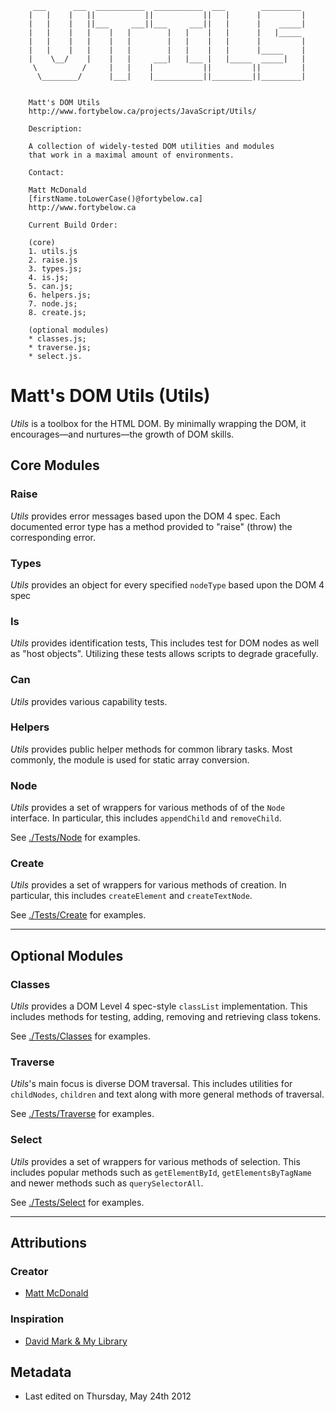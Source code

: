          ___      ___  ___________  ___________  ___        _________
        |   |    |   ||           ||           ||   |      |         |
        |   |    |   ||___     ___||___     ___||   |      |    _____|
        |   |    |   |    |   |        |   |    |   |      |   |_____
        |   |    |   |    |   |        |   |    |   |      |         |
        |   |    |   |    |   |        |   |    |   |      |_____    |
        |    \__/    |    |   |     ___|   |___ |   |_____  _____|   |
         \          /     |   |    |           ||         ||         |
          \________/      |___|    |___________||_________||_________|


        Matt's DOM Utils
        http://www.fortybelow.ca/projects/JavaScript/Utils/

        Description:

        A collection of widely-tested DOM utilities and modules
        that work in a maximal amount of environments.

        Contact:

        Matt McDonald
        [firstName.toLowerCase()@fortybelow.ca]
        http://www.fortybelow.ca

        Current Build Order:

        (core)
        1. utils.js
        2. raise.js
        3. types.js;
        4. is.js;
        5. can.js;
        6. helpers.js;
        7. node.js;
        8. create.js;

        (optional modules)
        * classes.js;
        * traverse.js;
        * select.js.

# Matt's DOM Utils (Utils)

*Utils* is a toolbox for the HTML DOM. By minimally wrapping the DOM,
it encourages—and nurtures—the growth of DOM skills.

## Core Modules

### Raise

*Utils* provides error messages based upon the DOM 4 spec. Each
documented error type has a method provided to "raise" (throw) the
corresponding error.

### Types

*Utils* provides an object for every specified `nodeType` based
upon the DOM 4 spec

### Is

*Utils* provides identification tests, This includes test for DOM
nodes as well as "host objects". Utilizing these tests allows
scripts to degrade gracefully.

### Can

*Utils* provides various capability tests.

### Helpers

*Utils* provides public helper methods for common library tasks.
Most commonly, the module is used for static array conversion.

### Node

*Utils* provides a set of wrappers for various methods of
of the `Node` interface. In particular, this includes
`appendChild` and `removeChild`.

See [./Tests/Node](./Tests/Node "Node Tests")
for examples.

### Create

*Utils* provides a set of wrappers for various methods of
creation. In particular, this includes `createElement` and
`createTextNode`.

See [./Tests/Create](./Tests/Create "Create Tests")
for examples.

---

## Optional Modules

### Classes

*Utils* provides a DOM Level 4 spec-style `classList`
implementation. This includes methods for testing, adding,
removing and retrieving class tokens.

See [./Tests/Classes](./Tests/Classes "Class Tests")
for examples.

### Traverse

*Utils*'s main focus is diverse DOM traversal. This includes
utilities for `childNodes`, `children` and text along with
more general methods of traversal.

See [./Tests/Traverse](./Tests/Traverse "Traverse Tests")
for examples.

### Select

*Utils* provides a set of wrappers for various methods of
selection. This includes popular methods such as `getElementById`,
`getElementsByTagName` and newer methods such as `querySelectorAll`.

See [./Tests/Select](./Tests/Select "Select Tests")
for examples.

---

## Attributions

### Creator

* [Matt McDonald](http://www.fortybelow.ca "fortybelow.ca")


### Inspiration

* [David Mark & My Library](http://www.cinsoft.net "cinsoft.net")


## Metadata

* Last edited on Thursday, May 24th 2012
